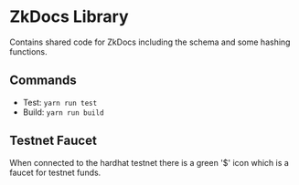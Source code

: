 # ZkDocs Library
Contains shared code for ZkDocs including the schema and some hashing functions.

## Commands
- Test: `yarn run test`
- Build: `yarn run build`	

## Testnet Faucet
When connected to the hardhat testnet there is a green '$' icon which is a faucet for testnet funds.
